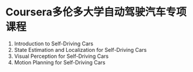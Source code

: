 # Coursera多伦多大学自动驾驶汽车专项课程
1. Introduction to Self-Driving Cars
2. State Estimation and Localization for Self-Driving Cars
3. Visual Perception for Self-Driving Cars
4. Motion Planning for Self-Driving Cars

